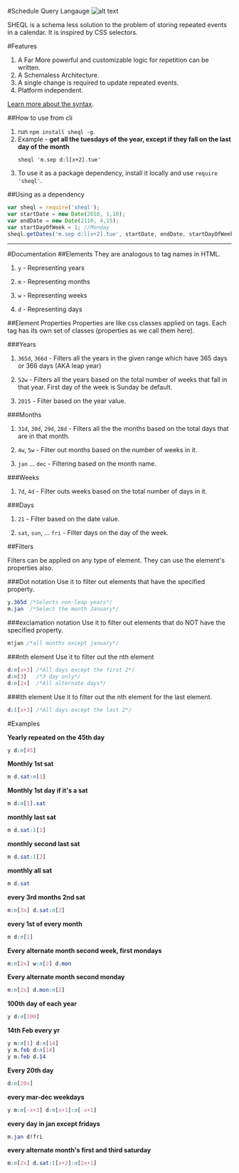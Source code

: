 #Schedule Query Langauge
![alt text](https://raw.githubusercontent.com/practo/sheql/master/public/images/scheql.png)


SHEQL is a schema less solution to the problem of storing repeated events in a calendar. It is inspired by CSS selectors.

#Features

1. A Far More powerful and customizable logic for repetition can be written.
2. A Schemaless Architecture.
3. A single change is required to update repeated events.
4. Platform independent.

[Learn more about the syntax](https://github.com/tusharmath/sheql/wiki/Rules).


##How to use from cli

1. run `npm install sheql -g`.
2. Example - __get all the tuesdays of the year, except if they fall on the last day of the month__
    ```
    sheql 'm.sep d:l[x+2].tue'
    ```
2. To use it as a package dependency, install it locally and use `require 'sheql'`.


##Using as a dependency

```js
var sheql = require('sheql');
var startDate = new Date(2010, 1,10);
var endDate = new Date(2110, 4,15);
var startDayOfWeek = 1; //Monday
sheql.getDates('m.sep d:l[x+2].tue', startDate, endDate, startDayOfWeek);
```

---
#Documentation
##Elements
They are analogous to tag names in HTML.

1. `y` - Representing years

2. `m` - Representing months

3. `w` - Representing weeks

4. `d` - Representing days

##Element Properties
Properties are like css classes applied on tags. Each tag has its own set of classes (properties as we call them here).

###Years

1. `365d`, `366d` - Filters all the years in the given range which have 365 days or 366 days (AKA leap year)

2. `52w` -  Filters all the years based on the total number of weeks that fall in that year. First day of the week is Sunday be default.

3. `2015` - Filter based on the year value.

###Months

1. `31d`, `30d`, `29d`, `28d` - Filters all the the months based on the total days that are in that month.

2. `4w`, `5w` - Filter out months based on the number of weeks in it.

3. `jan` ... `dec` - Filtering based on the month name.

###Weeks
1. `7d`, `4d` - Filter outs weeks based on the total number of days in it.

###Days

1. `21` - Filter based on the date value.

2. `sat`, `sun`, ... `fri` - Filter days on the day of the week.

##Filters

Filters can be applied on any type of element. They can use the element's properties also.

###Dot notation 
Use it to filter out elements that have the specified property.

```css
y.365d /*Selects non-leap years*/
m.jan  /*Select the month January*/
```

###exclamation notation
Use it to filter out elements that do NOT have the specified property.
```css
m!jan /*all months except january*/
```

###nth element
Use it to filter out the nth element
```css
d:n[x+3] /*All days except the first 2*/
d:n[3]   /*3 day only*/
d:n[2x]  /*All alternate days*/
```

###lth element
Use it to filter out the nth element for the last element.
```css
d:l[x+3] /*All days except the last 2*/
```

#Examples


**Yearly repeated on the 45th day**

```css
y d:n[45]
```

**Monthly 1st sat**

```css
m d.sat:n[1]
```

**Monthly 1st day if it's a sat**

```css
m d:n[1].sat
```

**monthly last sat**

```css
m d.sat:l[1]
```

**monthly second last sat**

```css
m d.sat:l[2]
```

**monthly all sat**

```css
m d.sat
```

**every 3rd months 2nd sat**

```css
m:n[3x] d.sat:n[2]
```

**every 1st of every month**

```css
m d:n[1]
```

**Every alternate month second week, first mondays**

```css
m:n[2x] w:n[2] d.mon
```

**Every alternate month second monday**

```css
m:n[2x] d.mon:n[2]
```

**100th day of each year**

```css
y d:n[100]
```

**14th Feb every yr**

```css
y m:n[1] d:n[14]
y m.feb d:n[14]
y m.feb d.14
```

**Every 20th day**

```css
d:n[20x]
```


**every mar-dec weekdays**

```css
y m:n[-x+3] d:n[x+1]:n[-x+1]
```

**every day in jan except fridays**

```css
m.jan d!fri
```

**every alternate month's first and third saturday**

```css
m:n[2x] d.sat:l[x+2]:n[2x+1]
```

